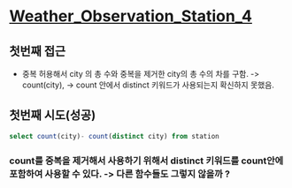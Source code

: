 # [Weather_Observation_Station_4](https://www.hackerrank.com/challenges/weather-observation-station-4/problem?isFullScreen=true)

## 첫번째 접근
- 중복 허용해서 city 의 총 수와 중복을 제거한 city의 총 수의 차를 구함. -> count(city), 
-> count 안에서 distinct 키워드가 사용되는지 확신하지 못했음.


## 첫번째 시도(성공)
``` sql
select count(city)- count(distinct city) from station 
```

### count를 중복을 제거해서 사용하기 위해서 distinct 키워드를 count안에 포함하여 사용할 수 있다. -> 다른 함수들도 그렇지 않을까 ?

